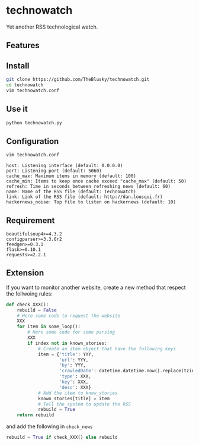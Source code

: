 # technowatch
Yet another RSS technological watch.

## Features

## Install
```bash
git clone https://github.com/TheBlusky/technowatch.git
cd technowatch
vim technowatch.conf
```
## Use it
```bash
python technowatch.py
```
## Configuration
```bash
vim technowatch.conf
```
```
host: Listening interface (default: 0.0.0.0)
port: Listening port (default: 5060)
cache_max: Maximum items in memory (default: 100)
cache_min: Items to keep once cache exceed "cache_max" (default: 50)
refresh: Time in seconds between refreshing news (default: 60)
name: Name of the RSS file (default: Technowatch)
link: Link of the RSS file (default: http://dan.lousqui.fr)
hackernews_noise: Top file to listen on hackernews (default: 10)
```
## Requirement
```
beautifulsoup4>=4.3.2
configparser>=3.3.0r2
feedgen>=0.3.1
flask>=0.10.1
requests>=2.2.1
```
## Extension
If you want to monitor another website, create a new method that respect the follwoing rules:
```python
def check_XXX():
    rebuild = False
    # Here some code to request the website
    XXX
    for item in some_loop():
        # Here some code for some parsing
        XXX
        if index not in known_stories:
            # Create an item object that have the following keys
            item = {'title': YYY,
                    'url': YYY,
                    'by': YYY,
                    'crawledDate': datetime.datetime.now().replace(tzinfo=pytz.utc),
                    'type': XXX,
                    'key': XXX,
                    'desc': XXX}
            # Add the item to know_stories
            known_stories[title] = item
            # Tell the system to update the RSS
            rebuild = True
    return rebuild
```
and add the following in `check_news`
```python
rebuild = True if check_XXX() else rebuild
```